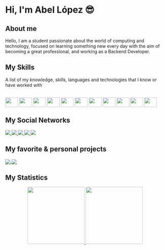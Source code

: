 # Hi, I'm Abel López :sunglasses: </p>


## About me

Hello, I am a student passionate about the world 
of computing and technology, focused on learning 
something new every day with the aim of becoming a 
great professional, and working as a Backend Developer.

## My Skills 

A list of my knowledge, skills, languages ​​and technologies that I know or have worked with

<div style="display: inline_block"><br>
  <img align="center" height="30" width="40" src="https://cdn.jsdelivr.net/gh/devicons/devicon/icons/html5/html5-original.svg">
  <img align="center" height="30" width="40" src="https://cdn.jsdelivr.net/gh/devicons/devicon/icons/css3/css3-original.svg">
  <img align="center" height="30" width="40" src="https://cdn.jsdelivr.net/gh/devicons/devicon/icons/bootstrap/bootstrap-original.svg">
  <img align="center" height="30" width="40" src="https://cdn.jsdelivr.net/gh/devicons/devicon/icons/php/php-original.svg">
  <img align="center" height="30" width="40" src="https://cdn.jsdelivr.net/gh/devicons/devicon/icons/laravel/laravel-plain.svg">
  <img align="center" height="30" width="40" src="https://cdn.jsdelivr.net/gh/devicons/devicon/icons/mysql/mysql-original.svg">
  <img align="center" height="30" width="40" src="https://cdn.jsdelivr.net/gh/devicons/devicon/icons/java/java-original.svg" />
  <img align="center" height="30" width="40" src="https://cdn.jsdelivr.net/gh/devicons/devicon/icons/git/git-original.svg">
  <img align="center" height="30" width="40" src="https://cdn.jsdelivr.net/gh/devicons/devicon/icons/azure/azure-original.svg">
  <img align="center" height="30" width="40" src="https://cdn.jsdelivr.net/gh/devicons/devicon/icons/android/android-original.svg">
  <img align="center" height="30" width="40" src="https://cdn.jsdelivr.net/gh/devicons/devicon/icons/arduino/arduino-original.svg">
</div>

## My Social Networks 

<div>
  <a href="https://www.facebook.com/abellopez026" target="_blank"> 
    <img src="https://img.shields.io/badge/Facebook-0000ff?style=for-the-badge&logo=facebook&logoColor=white"> </img>
  </a>
  <a href="https://www.twitter.com/abellopez026" target="_blank"> 
    <img src="https://img.shields.io/badge/Twitter-3366ff?style=for-the-badge&logo=twitter&logoColor=white"> </img>
  </a>
  <a href="mailto:contact@abel-lopez.tech" target="_blank"> 
    <img src="https://img.shields.io/badge/Gmail-ff0000?style=for-the-badge&logo=gmail&logoColor=white"> </img>
  </a>
  <a href="https://www.t.me/abellopez026" target="_blank"> 
    <img src="https://img.shields.io/badge/Telegram-6699ff?style=for-the-badge&logo=telegram&logoColor=white"> </img>
  </a>
  <a href="https://www.linkedin.com/in/abellopez026" target="_blank"> 
    <img src="https://img.shields.io/badge/Linkedin-0066ff?style=for-the-badge&logo=linkedin&logoColor=white"> </img>
  </a>
  
</div>

## My favorite & personal projects 

<div>
  <a href="https://github.com/abellopez026/erp_laravel">
  <img align="center" src="https://github-readme-stats.vercel.app/api/pin/?username=abellopez026&repo=erp_laravel&theme=radical" />
  </a>
  <a href="https://github.com/abellopez026/myerpapp">
  <img align="center" src="https://github-readme-stats.vercel.app/api/pin/?username=abellopez026&repo=myerpapp&theme=radical" />
  </a>
</div>

## My Statistics

<div align="center">
  <a href="https://github.com/rafaballerini">
  <img height="180em" src="https://github-readme-stats.vercel.app/api?username=abellopez026&show_icons=true&theme=radical&include_all_commits=true&count_private=true"/>
  <img height="180em" src="https://github-readme-stats.vercel.app/api/top-langs/?username=abellopez026&layout=compact&langs_count=7&theme=radical"/>
</div>
